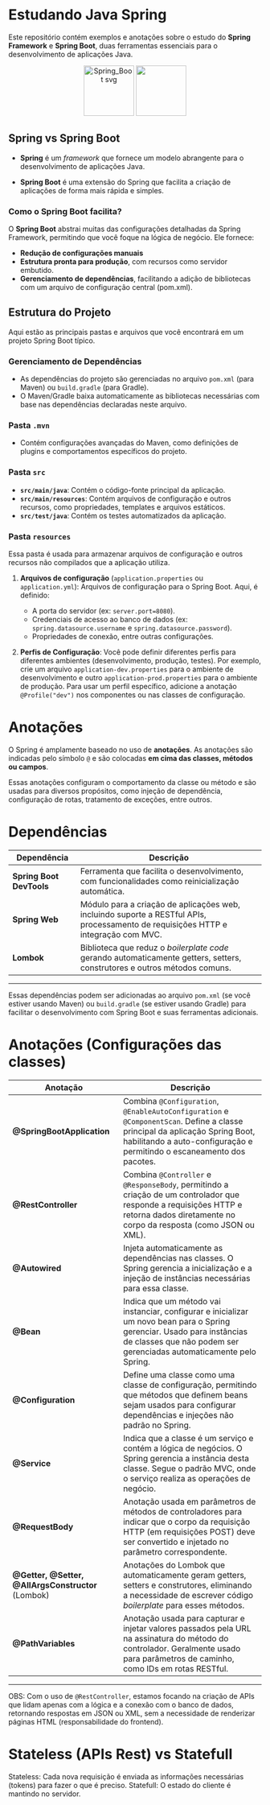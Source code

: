 # Estudando Java Spring

Este repositório contém exemplos e anotações sobre o estudo do **Spring Framework** e **Spring Boot**, duas ferramentas essenciais para o desenvolvimento de aplicações Java.

<p align="center">
  <img src="https://github.com/user-attachments/assets/9705bdff-b786-4a16-bd2c-498ea325cc12" alt="Spring_Boot svg" width="100"/>
  <img src="https://github.com/user-attachments/assets/1c9c584c-1d92-43e5-ad41-6389bafd28b3" width="100"/>
</p>


## Spring vs Spring Boot

- **Spring** é um _framework_ que fornece um modelo abrangente para o desenvolvimento de aplicações Java.

- **Spring Boot** é uma extensão do Spring que facilita a criação de aplicações de forma mais rápida e simples.
### Como o Spring Boot facilita?

O **Spring Boot** abstrai muitas das configurações detalhadas da Spring Framework, permitindo que você foque na lógica de negócio. Ele fornece:

- **Redução de configurações manuais**
- **Estrutura pronta para produção**, com recursos como servidor embutido.
- **Gerenciamento de dependências**, facilitando a adição de bibliotecas com um arquivo de configuração central (pom.xml).


## Estrutura do Projeto

Aqui estão as principais pastas e arquivos que você encontrará em um projeto Spring Boot típico.

### Gerenciamento de Dependências

- As dependências do projeto são gerenciadas no arquivo `pom.xml` (para Maven) ou `build.gradle` (para Gradle).
- O Maven/Gradle baixa automaticamente as bibliotecas necessárias com base nas dependências declaradas neste arquivo.

### Pasta `.mvn`

- Contém configurações avançadas do Maven, como definições de plugins e comportamentos específicos do projeto.

### Pasta `src`

- **`src/main/java`**: Contém o código-fonte principal da aplicação.
- **`src/main/resources`**: Contém arquivos de configuração e outros recursos, como propriedades, templates e arquivos estáticos.
- **`src/test/java`**: Contém os testes automatizados da aplicação.

### Pasta `resources`

Essa pasta é usada para armazenar arquivos de configuração e outros recursos não compilados que a aplicação utiliza.

1. **Arquivos de configuração** (`application.properties` ou `application.yml`): Arquivos de configuração para o Spring Boot. Aqui, é definido:
    - A porta do servidor (ex: `server.port=8080`).
    - Credenciais de acesso ao banco de dados (ex: `spring.datasource.username` e `spring.datasource.password`).
    - Propriedades de conexão, entre outras configurações.

2. **Perfis de Configuração**: Você pode definir diferentes perfis para diferentes ambientes (desenvolvimento, produção, testes). Por exemplo, crie um arquivo `application-dev.properties` para o ambiente de desenvolvimento e outro `application-prod.properties` para o ambiente de produção. Para usar um perfil específico, adicione a anotação `@Profile("dev")` nos componentes ou nas classes de configuração.

# Anotações

O Spring é amplamente baseado no uso de **anotações**. As anotações são indicadas pelo símbolo `@` e são colocadas **em cima das classes, métodos ou campos**.

Essas anotações configuram o comportamento da classe ou método e são usadas para diversos propósitos, como injeção de dependência, configuração de rotas, tratamento de exceções, entre outros.

# Dependências

| Dependência              | Descrição                                                                                       |
|--------------------------|-------------------------------------------------------------------------------------------------|
| **Spring Boot DevTools**  | Ferramenta que facilita o desenvolvimento, com funcionalidades como reinicialização automática. |
| **Spring Web**            | Módulo para a criação de aplicações web, incluindo suporte a RESTful APIs, processamento de requisições HTTP e integração com MVC. |
| **Lombok**                | Biblioteca que reduz o _boilerplate code_ gerando automaticamente getters, setters, construtores e outros métodos comuns. |

---

Essas dependências podem ser adicionadas ao arquivo `pom.xml` (se você estiver usando Maven) ou `build.gradle` (se estiver usando Gradle) para facilitar o desenvolvimento com Spring Boot e suas ferramentas adicionais.



# Anotações (Configurações das classes)

| Anotação                               | Descrição                                                                                                                                                                                                                       |
|----------------------------------------|---------------------------------------------------------------------------------------------------------------------------------------------------------------------------------------------------------------------------------|
| **@SpringBootApplication**             | Combina `@Configuration`, `@EnableAutoConfiguration` e `@ComponentScan`. Define a classe principal da aplicação Spring Boot, habilitando a auto-configuração e permitindo o escaneamento dos pacotes.                                                                  |
| **@RestController**                    | Combina `@Controller` e `@ResponseBody`, permitindo a criação de um controlador que responde a requisições HTTP e retorna dados diretamente no corpo da resposta (como JSON ou XML).                                             |
| **@Autowired**                         | Injeta automaticamente as dependências nas classes. O Spring gerencia a inicialização e a injeção de instâncias necessárias para essa classe.                                                                                    |
| **@Bean**                              | Indica que um método vai instanciar, configurar e inicializar um novo bean para o Spring gerenciar. Usado para instâncias de classes que não podem ser gerenciadas automaticamente pelo Spring.                                   |
| **@Configuration**                     | Define uma classe como uma classe de configuração, permitindo que métodos que definem beans sejam usados para configurar dependências e injeções não padrão no Spring.                                                            |
| **@Service**                           | Indica que a classe é um serviço e contém a lógica de negócios. O Spring gerencia a instância desta classe. Segue o padrão MVC, onde o serviço realiza as operações de negócio.                                                   |
| **@RequestBody**                       | Anotação usada em parâmetros de métodos de controladores para indicar que o corpo da requisição HTTP (em requisições POST) deve ser convertido e injetado no parâmetro correspondente.                                            |
| **@Getter, @Setter, @AllArgsConstructor** (Lombok) | Anotações do Lombok que automaticamente geram getters, setters e construtores, eliminando a necessidade de escrever código _boilerplate_ para esses métodos.                                                                      |
| **@PathVariables**                     | Anotação usada para capturar e injetar valores passados pela URL na assinatura do método do controlador. Geralmente usado para parâmetros de caminho, como IDs em rotas RESTful.                                                   |

---

OBS: Com o uso de `@RestController`, estamos focando na criação de APIs que lidam apenas com a lógica e a conexão com o banco de dados, retornando respostas em JSON ou XML, sem a necessidade de renderizar páginas HTML (responsabilidade do frontend).


# Stateless (APIs Rest) vs Statefull

Stateless: Cada nova requisição é enviada as informações necessárias (tokens) para fazer o que é preciso.
Statefull: O estado do cliente é mantindo no servidor.


